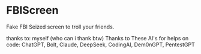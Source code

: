 # FBIScreen
Fake FBI Seized screen to troll your friends.

thanks to: myself (who can i thank btw)
Thanks to These AI's for helps on code: ChatGPT, Bolt, Claude, DeepSeek, CodingAI, Dem0nGPT, PentestGPT
